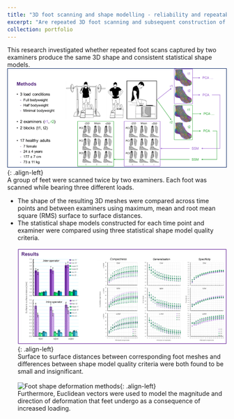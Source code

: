 ```yaml
---
title: "3D foot scanning and shape modelling - reliability and repeatability"
excerpt: "Are repeated 3D foot scanning and subsequent construction of statistical shape models reliable and repeatable? <br/><img src='/images/foot_ssm_rel_cover.png'>"
collection: portfolio
---
```

This research investigated whether repeated foot scans captured by two examiners produce the same 3D shape and consistent statistical shape models.
` `  
![Foot shape scanning and modelling methods](/images/foot_ssm_rel_methods.png){: .align-left}  
A group of feet were scanned twice by two examiners. Each foot was scanned while bearing three different loads.  
- The shape of the resulting 3D meshes were compared across time points and between examiners using maximum, mean and root mean square (RMS) surface to surface distances.  
- The statistical shape models constructed for each time point and examiner were compared using three statistical shape model quality criteria.  
` `  
![Foot shape scanning and modelling reliability results](/images/foot_ssm_rel_results.png){: .align-left}  
Surface to surface distances between corresponding foot meshes and differences between shape model quality criteria were both found to be small and insignificant.  
` `  
![Foot shape deformation methods](/images/foot_ssm_rel_methods.gif){: .align-left}  
Furthermore, Euclidean vectors were used to model the magnitude and direction of deformation that feet undergo as a consequence of increased loading.  